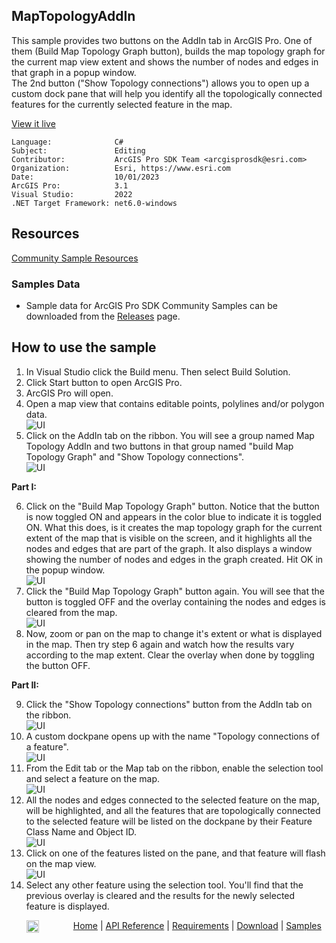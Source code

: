 ## MapTopologyAddIn

<!-- TODO: Write a brief abstract explaining this sample -->
This sample provides two buttons on the AddIn tab in ArcGIS Pro. One of them (Build Map Topology Graph button), builds the map topology graph  for the current map view extent and shows the number of nodes and edges in that graph in a popup window.  
The 2nd button ("Show Topology connections") allows you to open up a custom dock pane that will help you identify all the topologically  connected features for the currently selected feature in the map.  
  


<a href="https://pro.arcgis.com/en/pro-app/sdk/" target="_blank">View it live</a>

<!-- TODO: Fill this section below with metadata about this sample-->
```
Language:              C#
Subject:               Editing
Contributor:           ArcGIS Pro SDK Team <arcgisprosdk@esri.com>
Organization:          Esri, https://www.esri.com
Date:                  10/01/2023
ArcGIS Pro:            3.1
Visual Studio:         2022
.NET Target Framework: net6.0-windows
```

## Resources

[Community Sample Resources](https://github.com/Esri/arcgis-pro-sdk-community-samples#resources)

### Samples Data

* Sample data for ArcGIS Pro SDK Community Samples can be downloaded from the [Releases](https://github.com/Esri/arcgis-pro-sdk-community-samples/releases) page.  

## How to use the sample
<!-- TODO: Explain how this sample can be used. To use images in this section, create the image file in your sample project's screenshots folder. Use relative url to link to this image using this syntax: ![My sample Image](FacePage/SampleImage.png) -->
1. In Visual Studio click the Build menu. Then select Build Solution.
2. Click Start button to open ArcGIS Pro.    
3. ArcGIS Pro will open.    
4. Open a map view that contains editable points, polylines and/or polygon data.    
![UI](Screenshots/MapExtent.jpg)    
5. Click on the AddIn tab on the ribbon. You will see a group named Map Topology AddIn and two buttons in that group named "build Map Topology Graph" and "Show Topology connections".    
![UI](Screenshots/AddInTab2.jpg)    
    
**Part I:**    
    
6. Click on the "Build Map Topology Graph" button. Notice that the button is now toggled ON and appears in the color blue to indicate it is toggled ON. What this does, is it creates the map topology graph for the current extent of the map that is visible on the screen, and it highlights all the nodes and edges that are part of the graph. It also displays a window showing the number of nodes and edges in the graph created. Hit OK in the popup window.    
![UI](Screenshots/BuildGraph1.jpg)    
7. Click the "Build Map Topology Graph" button again. You will see that the button is toggled OFF and the overlay containing the nodes and edges is cleared from the map.    
![UI](Screenshots/BuildGraph2.jpg)    
8. Now, zoom or pan on the map to change it's extent or what is displayed in the map. Then try step 6 again and watch how the results vary according to the map extent. Clear the overlay when done by toggling the button OFF.    
    
**Part II:**    
    
9. Click the "Show Topology connections" button from the AddIn tab on the ribbon.    
![UI](Screenshots/DockPane1.jpg)    
10. A custom dockpane opens up with the name "Topology connections of a feature".    
![UI](Screenshots/DockPane2.jpg)    
11. From the Edit tab or the Map tab on the ribbon, enable the selection tool and select a feature on the map.    
![UI](Screenshots/SelectionTool.jpg)    
12. All the nodes and edges connected to the selected feature on the map, will be highlighted, and all the features that are topologically connected to the selected feature will be listed on the dockpane by their Feature Class Name and Object ID.    
![UI](Screenshots/DockPane3.jpg)    
13. Click on one of the features listed on the pane, and that feature will flash on the map view.    
![UI](Screenshots/DockPane4.jpg)    
14. Select any other feature using the selection tool. You'll find that the previous overlay is cleared and the results for the newly selected feature is displayed.    
  

<!-- End -->

&nbsp;&nbsp;&nbsp;&nbsp;&nbsp;&nbsp;<img src="https://esri.github.io/arcgis-pro-sdk/images/ArcGISPro.png"  alt="ArcGIS Pro SDK for Microsoft .NET Framework" height = "20" width = "20" align="top"  >
&nbsp;&nbsp;&nbsp;&nbsp;&nbsp;&nbsp;&nbsp;&nbsp;&nbsp;&nbsp;&nbsp;&nbsp;
[Home](https://github.com/Esri/arcgis-pro-sdk/wiki) | <a href="https://pro.arcgis.com/en/pro-app/latest/sdk/api-reference" target="_blank">API Reference</a> | [Requirements](https://github.com/Esri/arcgis-pro-sdk/wiki#requirements) | [Download](https://github.com/Esri/arcgis-pro-sdk/wiki#installing-arcgis-pro-sdk-for-net) | <a href="https://github.com/esri/arcgis-pro-sdk-community-samples" target="_blank">Samples</a>
